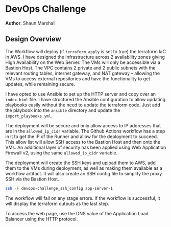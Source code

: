 # DevOps Challenge

**Author**: Shaun Marshall

## Design Overview

The Workflow will deploy (if `terraform_apply` is set to true) the terraform IaC in AWS. I have designed the infrastructure across 2 availability zones giving High Availability on the Web Server. The VMs will only be accessible via a Bastion Host. The VPC contains 2 private and 2 public subnets with the relevant routing tables, internet gateway, and NAT gateway – allowing the VMs to access external repositories and have the functionality to get updates, while remaining secure.

I have opted to use Ansible to set up the HTTP server and copy over an `index.html` file. I have structured the Ansible configuration to allow updating playbooks easily without the need to update the terraform code. Just add the playbook into the `ansible` directory and update the `import_playbooks.yml`.

The deployment will be secure and only allow access to IP addresses that are in the `allowed_ip_cidr` variable. The Github Actions workflow has a step in it to get the IP of the Runner and allow for the deployment to succeed. This allow list will allow SSH access to the Bastion Host and then onto the VMs. An additional layer of security has been applied using Web Application Firewall v2, using the same `allowed_ip_cidr` variable.

The deployment will create the SSH keys and upload them to AWS, add them to the VMs during deployment, as well as making them available as a workflow artifact. It will also create an SSH config file to simplify the proxy SSH via the Bastion Host.

```bash
ssh -F devops-challenge_ssh_config app-server-1
```

The workflow will fail on any stage errors. If the workflow is successful, it will display the terraform outputs as the last step.

To access the web page, use the DNS value of the Application Load Balancer using the HTTP protocol.
